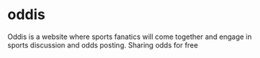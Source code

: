 # oddis
Oddis is a website where sports fanatics will come together and  engage in sports discussion and odds posting.
Sharing odds for free
